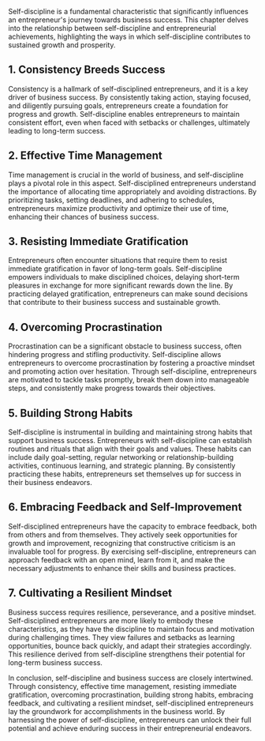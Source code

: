 
Self-discipline is a fundamental characteristic that significantly influences an entrepreneur's journey towards business success. This chapter delves into the relationship between self-discipline and entrepreneurial achievements, highlighting the ways in which self-discipline contributes to sustained growth and prosperity.

**1. Consistency Breeds Success**
---------------------------------

Consistency is a hallmark of self-disciplined entrepreneurs, and it is a key driver of business success. By consistently taking action, staying focused, and diligently pursuing goals, entrepreneurs create a foundation for progress and growth. Self-discipline enables entrepreneurs to maintain consistent effort, even when faced with setbacks or challenges, ultimately leading to long-term success.

**2. Effective Time Management**
--------------------------------

Time management is crucial in the world of business, and self-discipline plays a pivotal role in this aspect. Self-disciplined entrepreneurs understand the importance of allocating time appropriately and avoiding distractions. By prioritizing tasks, setting deadlines, and adhering to schedules, entrepreneurs maximize productivity and optimize their use of time, enhancing their chances of business success.

**3. Resisting Immediate Gratification**
----------------------------------------

Entrepreneurs often encounter situations that require them to resist immediate gratification in favor of long-term goals. Self-discipline empowers individuals to make disciplined choices, delaying short-term pleasures in exchange for more significant rewards down the line. By practicing delayed gratification, entrepreneurs can make sound decisions that contribute to their business success and sustainable growth.

**4. Overcoming Procrastination**
---------------------------------

Procrastination can be a significant obstacle to business success, often hindering progress and stifling productivity. Self-discipline allows entrepreneurs to overcome procrastination by fostering a proactive mindset and promoting action over hesitation. Through self-discipline, entrepreneurs are motivated to tackle tasks promptly, break them down into manageable steps, and consistently make progress towards their objectives.

**5. Building Strong Habits**
-----------------------------

Self-discipline is instrumental in building and maintaining strong habits that support business success. Entrepreneurs with self-discipline can establish routines and rituals that align with their goals and values. These habits can include daily goal-setting, regular networking or relationship-building activities, continuous learning, and strategic planning. By consistently practicing these habits, entrepreneurs set themselves up for success in their business endeavors.

**6. Embracing Feedback and Self-Improvement**
----------------------------------------------

Self-disciplined entrepreneurs have the capacity to embrace feedback, both from others and from themselves. They actively seek opportunities for growth and improvement, recognizing that constructive criticism is an invaluable tool for progress. By exercising self-discipline, entrepreneurs can approach feedback with an open mind, learn from it, and make the necessary adjustments to enhance their skills and business practices.

**7. Cultivating a Resilient Mindset**
--------------------------------------

Business success requires resilience, perseverance, and a positive mindset. Self-disciplined entrepreneurs are more likely to embody these characteristics, as they have the discipline to maintain focus and motivation during challenging times. They view failures and setbacks as learning opportunities, bounce back quickly, and adapt their strategies accordingly. This resilience derived from self-discipline strengthens their potential for long-term business success.

In conclusion, self-discipline and business success are closely intertwined. Through consistency, effective time management, resisting immediate gratification, overcoming procrastination, building strong habits, embracing feedback, and cultivating a resilient mindset, self-disciplined entrepreneurs lay the groundwork for accomplishments in the business world. By harnessing the power of self-discipline, entrepreneurs can unlock their full potential and achieve enduring success in their entrepreneurial endeavors.
